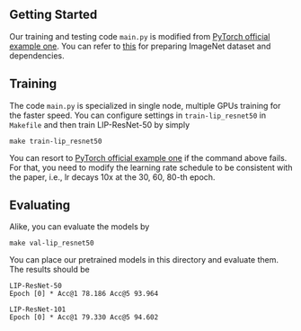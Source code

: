 ## Getting Started
Our training and testing code `main.py` is modified from [PyTorch official example one](https://github.com/pytorch/examples/tree/master/imagenet). You can refer to [this](https://github.com/pytorch/examples/tree/master/imagenet) for preparing ImageNet dataset and dependencies.

## Training
The code `main.py` is specialized in single node, multiple GPUs training for the faster speed. You can configure settings in `train-lip_resnet50` in `Makefile` and then train LIP-ResNet-50 by simply
```
make train-lip_resnet50
```

You can resort to [PyTorch official example one](https://github.com/pytorch/examples/tree/master/imagenet) if the command above fails. For that, you need to modify the learning rate schedule to be consistent with the paper, i.e., lr decays 10x at the 30, 60, 80-th epoch.

## Evaluating
Alike, you can evaluate the models by
```
make val-lip_resnet50
```

You can place our pretrained models in this directory and evaluate them. The results should be
```
LIP-ResNet-50
Epoch [0] * Acc@1 78.186 Acc@5 93.964

LIP-ResNet-101
Epoch [0] * Acc@1 79.330 Acc@5 94.602
```